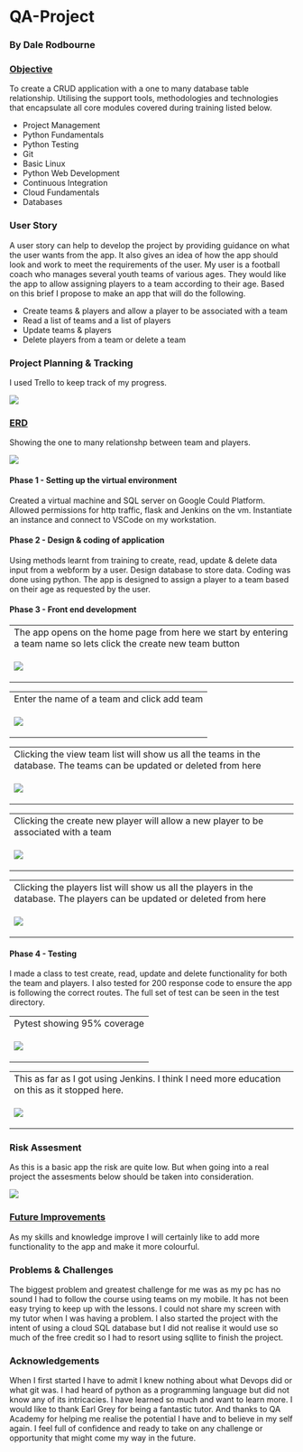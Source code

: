 # QA-Project

<h3>By Dale Rodbourne</h3>

<h3><u>Objective</u></h3>

To create a CRUD application with a one to many database table relationship. Utilising the support tools,
methodologies and technologies that encapsulate all core modules
covered during training listed below.

* Project Management
* Python Fundamentals
* Python Testing
* Git
* Basic Linux
* Python Web Development
* Continuous Integration
* Cloud Fundamentals
* Databases

<h3>User Story</h3>
A user story can help to develop the project by providing guidance on what the user wants from the app. It also gives an idea
of how the app should look and work to meet the requirements of the user. My user is a football coach who manages several youth
teams of various ages. They would like the app to allow assigning players to a team according to their age. Based on this brief I 
propose to make an app that will do the following.

* Create teams & players and allow a player to be associated with a team
* Read a list of teams and a list of players
* Update teams & players
* Delete players from a team or delete a team  


<h3>Project Planning & Tracking</h3>
I used Trello to keep track of my progress. 
<p>
<img src="https://github.com/drodbourne/dalerep/blob/main/Trello.png">
</p>
<h3><u>ERD</u></h3>
Showing the one to many relationshp between team and players.
<p>
<img src="https://raw.githubusercontent.com/drodbourne/dalerep/abdd36170493bf13e8193f90b4d960bf19bdb54d/Database%20diagram.drawio.png">
</p>

<h4>Phase 1 - Setting up the virtual environment</h4>

Created a virtual machine and SQL server on Google Could Platform. Allowed permissions for http traffic, flask and Jenkins on the vm. Instantiate an instance and connect to VSCode on my workstation.

<h4>Phase 2 - Design & coding of application</h4>

 Using methods learnt from training to create, read, update & delete data input from a webform by a user. Design database to store data. Coding was done using python.
 The app is designed to assign a player to a team based on their age as requested by the user.



<h4>Phase 3 - Front end development </h4>
<table>
    <tr>
    <td>The app opens on the home page from here we start by entering a team name so lets click the create new team button </td>
    </tr>
  <tr>
    <td><p>
<img src="https://github.com/drodbourne/dalerep/blob/main/HomePage.png">
</p></td>
 </tr>
</table>
<table>
    <tr>
    <td>Enter the name of a team and click add team </td>
    </tr>
  <tr>
    <td><p>
<img src="https://github.com/drodbourne/dalerep/blob/main/TeamAdd.png">
</p></td>
 </tr>
</table>
<table>
    <tr>
    <td>Clicking the view team list will show us all the teams in the database. The teams can be updated or deleted from here </td>
    </tr>
  <tr>
    <td><p>
<img src="https://github.com/drodbourne/dalerep/blob/main/TeamList.png">
</p></td>
 </tr>
</table>

<table>
    <tr>
    <td>Clicking the create new player will allow a new player to be associated with a team </td>
    </tr>
  <tr>
    <td><p>
<img src="https://github.com/drodbourne/dalerep/blob/main/PlayersAdd.png">
</p></td>
 </tr>
</table>


<table>
    <tr>
    <td>Clicking the players list will show us all the players in the database. The players can be updated or deleted from here </td>
    </tr>
  <tr>
    <td><p>
<img src="https://github.com/drodbourne/dalerep/blob/main/ListPlayers.png">
</p></td>
 </tr>
</table>

<h4>Phase 4 - Testing</h4>

I made a class to test create, read, update and delete functionality for both the team and players. I also tested for 200 response code to ensure
the app is following the correct routes. The full set of test can be seen in the test directory.

<table>
    <tr>
    <td>Pytest showing 95% coverage </td>
    </tr>
  <tr>
    <td><p>
<img src="https://github.com/drodbourne/dalerep/blob/main/Pytest.png">
</p></td>
 </tr>
</table>

<table>
    <tr>
    <td>This as far as I got using Jenkins. I think I need more education on this as it stopped here. </td>
    </tr>
  <tr>
    <td><p>
<img src="https://github.com/drodbourne/dalerep/blob/main/Jenkins.png">
</p></td>
 </tr>
</table>


<h3>Risk Assesment</h3>
As this is a basic app the risk are quite low. But when going into a real project the assesments below should be taken into consideration.
<p>
<img src=https://github.com/drodbourne/QA-Project/blob/main/Risk%20Assesment.drawio.png>
</p>
<h3><u>Future Improvements</u></h3>
As my skills and knowledge improve I will certainly like to add more functionality to the app and make it more colourful. 

<h3>Problems & Challenges</h3>
The biggest problem and greatest challenge for me was as my pc has no sound I had to follow the course using teams on my mobile. It has not been easy trying to keep
up with the lessons. I could not share my screen with my tutor when I was having a problem. I also started the project with the intent of using a cloud SQL database but I did not realise it would use so much of the free credit so I had to resort using sqllite to finish the project. 

<h3>Acknowledgements</h3>
When I first started I have to admit I knew nothing about what Devops did or what git was. I had heard of python as a programming language but did not know any of its intricacies. I have learned so much and want to learn more. I would like to thank Earl Grey for being a fantastic tutor. And thanks to QA Academy for helping me realise the potential I have and to believe in my self again. I feel full of confidence and ready to take on any challenge or opportunity that might come my way in the future.   
